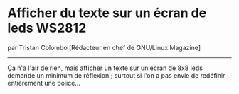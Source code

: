 # Afficher du texte sur un écran de leds WS2812
par Tristan Colombo [Rédacteur en chef de GNU/Linux Magazine]

---

Ça n'a l'air de rien, mais afficher un texte sur un écran de 8x8 leds demande un minimum de réflexion ; surtout si l'on a pas envie de redéfinir entièrement une police...
